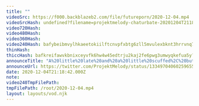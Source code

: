 ```yaml
---
title: ""
videoSrc: https://f000.backblazeb2.com/file/futureporn/2020-12-04.mp4
videoSrcHash: undefined?filename=projektmelody-chaturbate-20201204T211842Z-source.mp4
video720Hash: 
video480Hash: 
video360Hash: 
video240Hash: bafybeibmvylhkaeetokiilftcnvpfxbtg6zll5mvulexbknt3hrrvnq72m?filename=projektmelody-chaturbate-20201204T211842Z-240p.mp4
thinHash: 
thiccHash: bafkreifawvkbnixceyvfk6hw4w45edtrju2kaj2fe6pwg3umwyqkefua5y?filename=20201204T211842Z-thicc.jpg
announceTitle: "A%20little%20late%20and%20a%20little%20scuffed%2C%20but%20I%27m%20online%21%21"
announceUrl: https://twitter.com/ProjektMelody/status/1334970406025965571
date: 2020-12-04T21:18:42.000Z
note: 
video240TmpFilePath: 
tmpFilePath: /root/2020-12-04.mp4
layout: layouts/vod.njk
---
```

